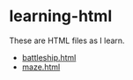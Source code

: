 # learning-html
These are HTML files as I learn.

* [battleship.html](battleship.html)
* [maze.html](maze.html)
